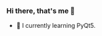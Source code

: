 ### Hi there, that's me 👋
- 🔭 I currently learning PyQt5. 

<!--
**Kamalep/Kamalep** is a ✨ _special_ ✨ repository because its `README.md` (this file) appears on your GitHub profile.

Here are some ideas to get you started:

- 🔭 I’m currently working on ...
- 🌱 I’m currently learning ...
- 👯 I’m looking to collaborate on ...
- 🤔 I’m looking for help with ...
- 💬 Ask me about ...
- 📫 How to reach me: ...
- 😄 Pronouns: ...
- ⚡ Fun fact: ...
- 🌱 I've been starting to learn Python since around one year ago . 
- 🔭 I currently learning PyQt5. 
- 👯 I’m looking to collaborate on Python prtoject.
- :bowtie: My goal is to become a professional Python developer. :snake:
- :hand: Happy Pythoning!
-->
